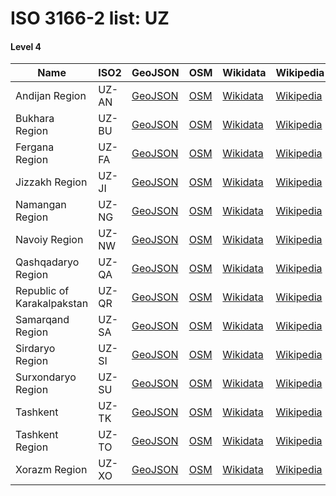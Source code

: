 # ISO 3166-2 list: UZ


#### Level 4
Name | ISO2 | GeoJSON | OSM | Wikidata | Wikipedia | population 
--- | --- | --- | --- | --- | --- | --: 
Andijan Region | UZ-AN | [GeoJSON](../../geojson/q8/iso2/UZ/UZ-AN.geojson) | [OSM](https://www.openstreetmap.org/relation/178016) | [Wikidata](https://www.wikidata.org/wiki/Q487384) | [Wikipedia](http://en.wikipedia.org/wiki/ru%3A%D0%90%D0%BD%D0%B4%D0%B8%D0%B6%D0%B0%D0%BD%D1%81%D0%BA%D0%B0%D1%8F%20%D0%BE%D0%B1%D0%BB%D0%B0%D1%81%D1%82%D1%8C) | 1,899,500
Bukhara Region | UZ-BU | [GeoJSON](../../geojson/q8/iso2/UZ/UZ-BU.geojson) | [OSM](https://www.openstreetmap.org/relation/1670973) | [Wikidata](https://www.wikidata.org/wiki/Q487372) | [Wikipedia](http://en.wikipedia.org/wiki/ru%3A%D0%91%D1%83%D1%85%D0%B0%D1%80%D1%81%D0%BA%D0%B0%D1%8F%20%D0%BE%D0%B1%D0%BB%D0%B0%D1%81%D1%82%D1%8C) | 1,543,900
Fergana Region | UZ-FA | [GeoJSON](../../geojson/q8/iso2/UZ/UZ-FA.geojson) | [OSM](https://www.openstreetmap.org/relation/178018) | [Wikidata](https://www.wikidata.org/wiki/Q487089) | [Wikipedia](http://en.wikipedia.org/wiki/ru%3A%D0%A4%D0%B5%D1%80%D0%B3%D0%B0%D0%BD%D1%81%D0%BA%D0%B0%D1%8F%20%D0%BE%D0%B1%D0%BB%D0%B0%D1%81%D1%82%D1%8C) | 3,564,800
Jizzakh Region | UZ-JI | [GeoJSON](../../geojson/q8/iso2/UZ/UZ-JI.geojson) | [OSM](https://www.openstreetmap.org/relation/196254) | [Wikidata](https://www.wikidata.org/wiki/Q488811) | [Wikipedia](http://en.wikipedia.org/wiki/ru%3A%D0%94%D0%B6%D0%B8%D0%B7%D0%B0%D0%BA%D1%81%D0%BA%D0%B0%D1%8F%20%D0%BE%D0%B1%D0%BB%D0%B0%D1%81%D1%82%D1%8C) | 1,250,100
Namangan Region | UZ-NG | [GeoJSON](../../geojson/q8/iso2/UZ/UZ-NG.geojson) | [OSM](https://www.openstreetmap.org/relation/178017) | [Wikidata](https://www.wikidata.org/wiki/Q474876) | [Wikipedia](http://en.wikipedia.org/wiki/ru%3A%D0%9D%D0%B0%D0%BC%D0%B0%D0%BD%D0%B3%D0%B0%D0%BD%D1%81%D0%BA%D0%B0%D1%8F%20%D0%BE%D0%B1%D0%BB%D0%B0%D1%81%D1%82%D1%8C) | 2,554,200
Navoiy Region | UZ-NW | [GeoJSON](../../geojson/q8/iso2/UZ/UZ-NW.geojson) | [OSM](https://www.openstreetmap.org/relation/196246) | [Wikidata](https://www.wikidata.org/wiki/Q487570) | [Wikipedia](http://en.wikipedia.org/wiki/uz%3ANavoiy%20viloyati) | 767,500
Qashqadaryo Region | UZ-QA | [GeoJSON](../../geojson/q8/iso2/UZ/UZ-QA.geojson) | [OSM](https://www.openstreetmap.org/relation/1670974) | [Wikidata](https://www.wikidata.org/wiki/Q487577) | [Wikipedia](http://en.wikipedia.org/wiki/ru%3A%D0%9A%D0%B0%D1%88%D0%BA%D0%B0%D0%B4%D0%B0%D1%80%D1%8C%D0%B8%D0%BD%D1%81%D0%BA%D0%B0%D1%8F%20%D0%BE%D0%B1%D0%BB%D0%B0%D1%81%D1%82%D1%8C) | 
Republic of Karakalpakstan | UZ-QR | [GeoJSON](../../geojson/q8/iso2/UZ/UZ-QR.geojson) | [OSM](https://www.openstreetmap.org/relation/196241) | [Wikidata](https://www.wikidata.org/wiki/Q484245) | [Wikipedia](http://en.wikipedia.org/wiki/uz%3AQoraqalpog%CA%BBiston) | 1,817,500
Samarqand Region | UZ-SA | [GeoJSON](../../geojson/q8/iso2/UZ/UZ-SA.geojson) | [OSM](https://www.openstreetmap.org/relation/196249) | [Wikidata](https://www.wikidata.org/wiki/Q487532) | [Wikipedia](http://en.wikipedia.org/wiki/ru%3A%D0%A1%D0%B0%D0%BC%D0%B0%D1%80%D0%BA%D0%B0%D0%BD%D0%B4%D1%81%D0%BA%D0%B0%D1%8F%20%D0%BE%D0%B1%D0%BB%D0%B0%D1%81%D1%82%D1%8C) | 3,444,800
Sirdaryo Region | UZ-SI | [GeoJSON](../../geojson/q8/iso2/UZ/UZ-SI.geojson) | [OSM](https://www.openstreetmap.org/relation/196253) | [Wikidata](https://www.wikidata.org/wiki/Q487547) | [Wikipedia](http://en.wikipedia.org/wiki/en%3ASirdaryo%20Region) | 
Surxondaryo Region | UZ-SU | [GeoJSON](../../geojson/q8/iso2/UZ/UZ-SU.geojson) | [OSM](https://www.openstreetmap.org/relation/196248) | [Wikidata](https://www.wikidata.org/wiki/Q487537) | [Wikipedia](http://en.wikipedia.org/wiki/ru%3A%D0%A1%D1%83%D1%80%D1%85%D0%B0%D0%BD%D0%B4%D0%B0%D1%80%D1%8C%D0%B8%D0%BD%D1%81%D0%BA%D0%B0%D1%8F%20%D0%BE%D0%B1%D0%BB%D0%B0%D1%81%D1%82%D1%8C) | 
Tashkent | UZ-TK | [GeoJSON](../../geojson/q8/iso2/UZ/UZ-TK.geojson) | [OSM](https://www.openstreetmap.org/relation/2216724) | [Wikidata](https://www.wikidata.org/wiki/Q269) | [Wikipedia](http://en.wikipedia.org/wiki/ru%3A%D0%A2%D0%B0%D1%88%D0%BA%D0%B5%D0%BD%D1%82) | 2,522,800
Tashkent Region | UZ-TO | [GeoJSON](../../geojson/q8/iso2/UZ/UZ-TO.geojson) | [OSM](https://www.openstreetmap.org/relation/196251) | [Wikidata](https://www.wikidata.org/wiki/Q487585) | [Wikipedia](http://en.wikipedia.org/wiki/ru%3A%D0%A2%D0%B0%D1%88%D0%BA%D0%B5%D0%BD%D1%82%D1%81%D0%BA%D0%B0%D1%8F%20%D0%BE%D0%B1%D0%BB%D0%B0%D1%81%D1%82%D1%8C) | 2,644,400
Xorazm Region | UZ-XO | [GeoJSON](../../geojson/q8/iso2/UZ/UZ-XO.geojson) | [OSM](https://www.openstreetmap.org/relation/196242) | [Wikidata](https://www.wikidata.org/wiki/Q487561) | [Wikipedia](http://en.wikipedia.org/wiki/ru%3A%D0%A5%D0%BE%D1%80%D0%B5%D0%B7%D0%BC%D1%81%D0%BA%D0%B0%D1%8F%20%D0%BE%D0%B1%D0%BB%D0%B0%D1%81%D1%82%D1%8C) | 1,715,600
